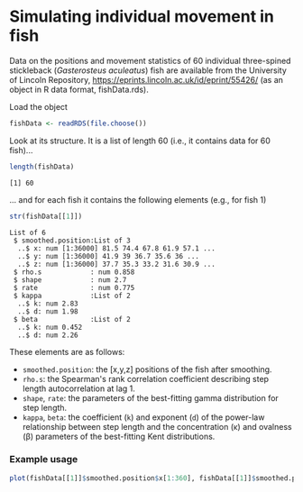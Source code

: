 # Simulating individual movement in fish

Data on the positions and movement statistics of 60 individual three-spined stickleback (*Gasterosteus aculeatus*) fish are available from the University of Lincoln Repository, https://eprints.lincoln.ac.uk/id/eprint/55426/ (as an object in R data format, fishData.rds).

Load the object

```R
fishData <- readRDS(file.choose())
```

Look at its structure. It is a list of length 60 (i.e., it contains data for 60 fish)...

```R
length(fishData)
```

```
[1] 60
```

... and for each fish it contains the following elements (e.g., for fish 1)

```R
str(fishData[[1]])
```

```
List of 6
 $ smoothed.position:List of 3
  ..$ x: num [1:36000] 81.5 74.4 67.8 61.9 57.1 ...
  ..$ y: num [1:36000] 41.9 39 36.7 35.6 36 ...
  ..$ z: num [1:36000] 37.7 35.3 33.2 31.6 30.9 ...
 $ rho.s            : num 0.858
 $ shape            : num 2.7
 $ rate             : num 0.775
 $ kappa            :List of 2
  ..$ k: num 2.83
  ..$ d: num 1.98
 $ beta             :List of 2
  ..$ k: num 0.452
  ..$ d: num 2.26
```

These elements are as follows:
* `smoothed.position`: the [x,y,z] positions of the fish after smoothing.
* `rho.s`: the Spearman's rank correlation coefficient describing step length autocorrelation at lag 1.
* `shape`, `rate`: the parameters of the best-fitting gamma distribution for step length.
* `kappa`, `beta`: the coefficient (`k`) and exponent (`d`) of the power-law relationship between step length and the concentration (κ) and ovalness (β) parameters of the best-fitting Kent distributions.
 
### Example usage

```R
plot(fishData[[1]]$smoothed.position$x[1:360], fishData[[1]]$smoothed.position$y[1:360], xlab="x (mm)", ylab="y (mm)", asp=1)
```
